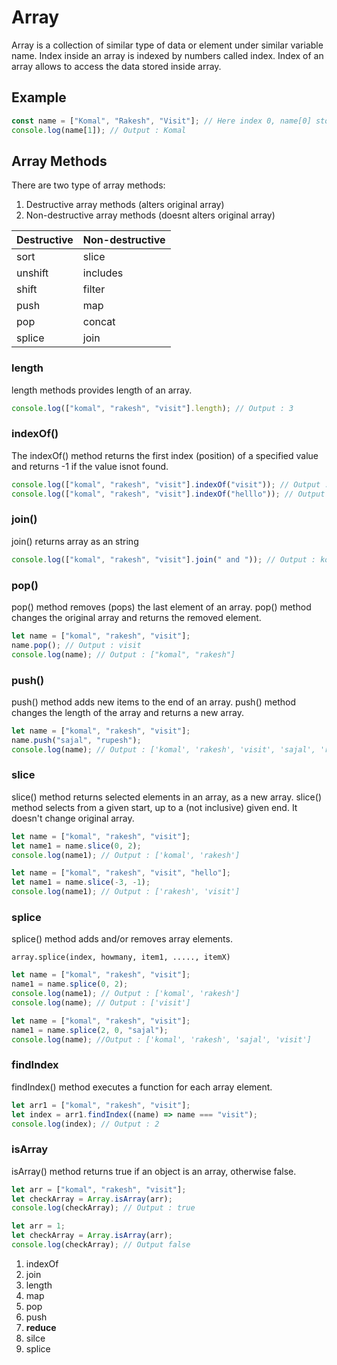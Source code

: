 # Array

Array is a collection of similar type of data or element under similar variable name. Index inside an array is indexed by numbers called index. Index of an array allows to access the data stored inside array.

## Example

```js
const name = ["Komal", "Rakesh", "Visit"]; // Here index 0, name[0] stores Komal
console.log(name[1]); // Output : Komal
```

## Array Methods

There are two type of array methods:

1. Destructive array methods (alters original array)
2. Non-destructive array methods (doesnt alters original array)

| Destructive | Non-destructive |
| ----------- | --------------- |
| sort        | slice           |
| unshift     | includes        |
| shift       | filter          |
| push        | map             |
| pop         | concat          |
| splice      | join            |

### length

length methods provides length of an array.

```js
console.log(["komal", "rakesh", "visit"].length); // Output : 3
```

### indexOf()

The indexOf() method returns the first index (position) of a specified value and returns -1 if the value isnot found.

```js
console.log(["komal", "rakesh", "visit"].indexOf("visit")); // Output : 2
console.log(["komal", "rakesh", "visit"].indexOf("helllo")); // Output : -1
```

### join()

join() returns array as an string

```js
console.log(["komal", "rakesh", "visit"].join(" and ")); // Output : komal and rakesh and visit
```

### pop()

pop() method removes (pops) the last element of an array. pop() method changes the original array and returns the removed element.

```js
let name = ["komal", "rakesh", "visit"];
name.pop(); // Output : visit
console.log(name); // Output : ["komal", "rakesh"]
```

### **push()**

push() method adds new items to the end of an array. push() method changes the length of the array and returns a new array.

```js
let name = ["komal", "rakesh", "visit"];
name.push("sajal", "rupesh");
console.log(name); // Output : ['komal', 'rakesh', 'visit', 'sajal', 'rupesh']
```

### slice

slice() method returns selected elements in an array, as a new array. slice() method selects from a given start, up to a (not inclusive) given end. It doesn't change original array.

```js
let name = ["komal", "rakesh", "visit"];
let name1 = name.slice(0, 2);
console.log(name1); // Output : ['komal', 'rakesh']
```

```js
let name = ["komal", "rakesh", "visit", "hello"];
let name1 = name.slice(-3, -1);
console.log(name1); // Output : ['rakesh', 'visit']
```

### splice

splice() method adds and/or removes array elements.

```
array.splice(index, howmany, item1, ....., itemX)
```

```js
let name = ["komal", "rakesh", "visit"];
name1 = name.splice(0, 2);
console.log(name1); // Output : ['komal', 'rakesh']
console.log(name); // Output : ['visit']
```

```js
let name = ["komal", "rakesh", "visit"];
name1 = name.splice(2, 0, "sajal");
console.log(name); //Output : ['komal', 'rakesh', 'sajal', 'visit']
```

### findIndex

findIndex() method executes a function for each array element.

```js
let arr1 = ["komal", "rakesh", "visit"];
let index = arr1.findIndex((name) => name === "visit");
console.log(index); // Output : 2
```

### isArray

isArray() method returns true if an object is an array, otherwise false.

```js
let arr = ["komal", "rakesh", "visit"];
let checkArray = Array.isArray(arr);
console.log(checkArray); // Output : true
```

```js
let arr = 1;
let checkArray = Array.isArray(arr);
console.log(checkArray); // Output false
```

1. indexOf
2. join
3. length
4. map
5. pop
6. push
7. **reduce**
8. silce
9. splice
